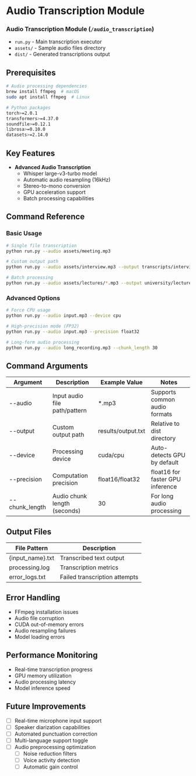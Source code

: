 # Audio Transcription Module

### Audio Transcription Module (`/audio_transcription`)

- `run.py` - Main transcription executor
- `assets/` - Sample audio files directory
- `dist/` - Generated transcriptions output

## Prerequisites

```bash
# Audio processing dependencies
brew install ffmpeg  # macOS
sudo apt install ffmpeg  # Linux

# Python packages
torch>=2.0.1
transformers>=4.37.0
soundfile>=0.12.1
librosa>=0.10.0
datasets>=2.14.0
```

## Key Features

- **Advanced Audio Transcription**
  - Whisper large-v3-turbo model
  - Automatic audio resampling (16kHz)
  - Stereo-to-mono conversion
  - GPU acceleration support
  - Batch processing capabilities

## Command Reference

### Basic Usage

```bash
# Single file transcription
python run.py --audio assets/meeting.mp3

# Custom output path
python run.py --audio assets/interview.mp3 --output transcripts/interview.txt

# Batch processing
python run.py --audio assets/lectures/*.mp3 --output university/lectures/
```

### Advanced Options

```bash
# Force CPU usage
python run.py --audio input.mp3 --device cpu

# High-precision mode (FP32)
python run.py --audio input.mp3 --precision float32

# Long-form audio processing
python run.py --audio long_recording.mp3 --chunk_length 30
```

## Command Arguments

| Argument       | Description                   | Example Value      | Notes                            |
| -------------- | ----------------------------- | ------------------ | -------------------------------- |
| --audio        | Input audio file path/pattern | \*.mp3             | Supports common audio formats    |
| --output       | Custom output path            | results/output.txt | Relative to dist directory       |
| --device       | Processing device             | cuda/cpu           | Auto-detects GPU by default      |
| --precision    | Computation precision         | float16/float32    | float16 for faster GPU inference |
| --chunk_length | Audio chunk length (seconds)  | 30                 | For long audio processing        |

## Output Files

| File Pattern     | Description                   |
| ---------------- | ----------------------------- |
| {input_name}.txt | Transcribed text output       |
| processing.log   | Transcription metrics         |
| error_logs.txt   | Failed transcription attempts |

## Error Handling

- FFmpeg installation issues
- Audio file corruption
- CUDA out-of-memory errors
- Audio resampling failures
- Model loading errors

## Performance Monitoring

- Real-time transcription progress
- GPU memory utilization
- Audio processing latency
- Model inference speed

## Future Improvements

- [ ] Real-time microphone input support
- [ ] Speaker diarization capabilities
- [ ] Automated punctuation correction
- [ ] Multi-language support toggle
- [ ] Audio preprocessing optimization
  - [ ] Noise reduction filters
  - [ ] Voice activity detection
  - [ ] Automatic gain control
